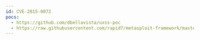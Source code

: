 ```yaml
---
id: CVE-2015-0072
pocs:
  - https://github.com/dbellavista/uxss-poc
  - https://raw.githubusercontent.com/rapid7/metasploit-framework/master/modules/auxiliary/gather/ie_uxss_injection.rb
---
```

